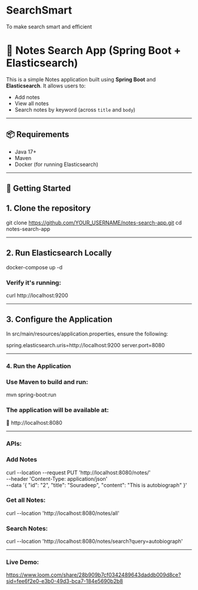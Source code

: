 # SearchSmart
To make search smart and efficient

# 📝 Notes Search App (Spring Boot + Elasticsearch)

This is a simple Notes application built using **Spring Boot** and **Elasticsearch**. It allows users to:

- Add notes
- View all notes
- Search notes by keyword (across `title` and `body`)

---

## 📦 Requirements

- Java 17+
- Maven
- Docker (for running Elasticsearch)

---

## 🚀 Getting Started

## 1. Clone the repository

git clone https://github.com/YOUR_USERNAME/notes-search-app.git
cd notes-search-app

---

## 2. Run Elasticsearch Locally

docker-compose up -d

### Verify it's running:
curl http://localhost:9200

---

## 3. Configure the Application
In src/main/resources/application.properties, ensure the following:

spring.elasticsearch.uris=http://localhost:9200
server.port=8080

---

### 4. Run the Application
### Use Maven to build and run:
mvn spring-boot:run

### The application will be available at:
📍 http://localhost:8080

---

### APIs:

### Add Notes

curl --location --request PUT 'http://localhost:8080/notes/' \
--header 'Content-Type: application/json' \
--data '{
    "id": "2",
    "title": "Souradeep",
    "content": "This is autobiograph"
}'

### Get all Notes:

curl --location 'http://localhost:8080/notes/all'

### Search Notes:

curl --location 'http://localhost:8080/notes/search?query=autobiograph'

---
### Live Demo:

https://www.loom.com/share/28b909b7cf0342489643daddb009d8ce?sid=fee6f2e0-e3b0-49d3-bca7-184e5690b2b8
